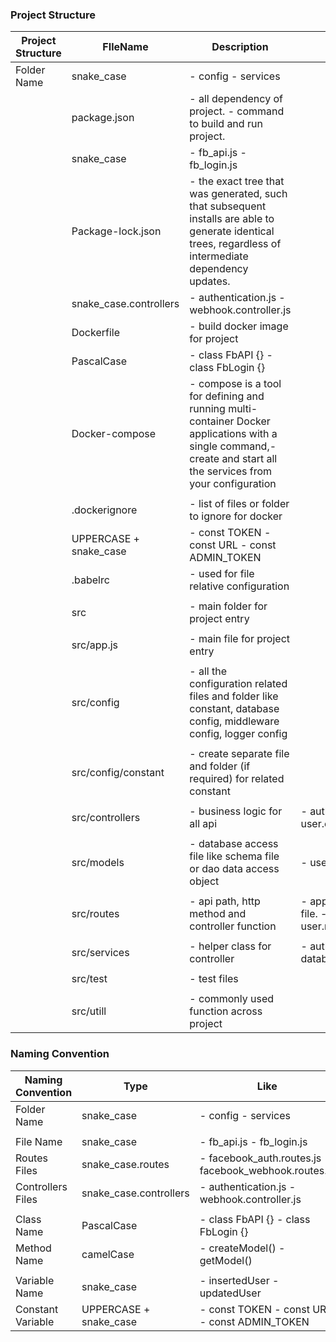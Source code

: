 ### Project Structure

| Project Structure | FIleName               | Description                                                                                                                                                        | Like                                                                                 | Reference |
| ----------------- | ---------------------- | ------------------------------------------------------------------------------------------------------------------------------------------------------------------ | ------------------------------------------------------------------------------------ | --------- |
| Folder Name       | snake_case             | - config - services                                                                                                                                                |                                                                                      |           |
|                   | package.json           | - all dependency of project. - command to build and run project.                                                                                                   |                                                                                      |           |
|                   | snake_case             | - fb_api.js - fb_login.js                                                                                                                                          |                                                                                      |           |
|                   | Package-lock.json      | - the exact tree that was generated, such that subsequent installs are able to generate identical trees, regardless of intermediate dependency updates.            |                                                                                      |           |
|                   | snake_case.controllers | - authentication.js - webhook.controller.js                                                                                                                        |                                                                                      |           |
|                   | Dockerfile             | - build docker image for project                                                                                                                                   |                                                                                      |           |
|                   | PascalCase             | - class FbAPI {} - class FbLogin {}                                                                                                                                |                                                                                      |           |
|                   | Docker-compose         | - compose is a tool for defining and running multi-container Docker applications with a single command,- create and start all the services from your configuration |                                                                                      |           |
|                   |                        |                                                                                                                                                                    |                                                                                      |           |
|                   | .dockerignore          | - list of files or folder to ignore for docker                                                                                                                     |                                                                                      |           |
|                   | UPPERCASE + snake_case | - const TOKEN - const URL - const ADMIN_TOKEN                                                                                                                      |                                                                                      |           |
|                   | .babelrc               | - used for file relative configuration                                                                                                                             |                                                                                      | Link      |
|                   |                        |                                                                                                                                                                    |                                                                                      |           |
|                   | src                    | - main folder for project entry                                                                                                                                    |                                                                                      |           |
|                   |                        |                                                                                                                                                                    |                                                                                      |           |
|                   | src/app.js             | - main file for project entry                                                                                                                                      |                                                                                      |           |
|                   |                        |                                                                                                                                                                    |                                                                                      |           |
|                   | src/config             | - all the configuration related files and folder like constant, database config, middleware config, logger config                                                  |                                                                                      |           |
|                   |                        |                                                                                                                                                                    |                                                                                      |           |
|                   | src/config/constant    | - create separate file and folder (if required) for related constant                                                                                               |                                                                                      |           |
|                   |                        |                                                                                                                                                                    |                                                                                      |           |
|                   | src/controllers        | - business logic for all api                                                                                                                                       | - authentication.js - user.controller.js                                             |           |
|                   |                        |                                                                                                                                                                    |                                                                                      |           |
|                   | src/models             | - database access file like schema file or dao data access object                                                                                                  | - user.js                                                                            |           |
|                   |                        |                                                                                                                                                                    |                                                                                      |           |
|                   | src/routes             | - api path, http method and controller function                                                                                                                    | - app.js : Main file for all routes file. - facebook_auth.routes.js - user.routes.js |           |
|                   |                        |                                                                                                                                                                    |                                                                                      |           |
|                   | src/services           | - helper class for controller                                                                                                                                      | - auth/auth.js - database/database_operation.js                                      |           |
|                   |                        |                                                                                                                                                                    |                                                                                      |           |
|                   | src/test               | - test files                                                                                                                                                       |                                                                                      |           |
|                   |                        |                                                                                                                                                                    |                                                                                      |           |
|                   | src/utill              | - commonly used function across project                                                                                                                            |                                                                                      |           |

### Naming Convention

| Naming Convention | Type                   | Like                                                   |
| ----------------- | ---------------------- | ------------------------------------------------------ |
| Folder Name       | snake_case             | - config - services                                    |
|                   |                        |                                                        |
| File Name         | snake_case             | - fb_api.js - fb_login.js                              |
| Routes Files      | snake_case.routes      | - facebook_auth.routes.js - facebook_webhook.routes.js |
| Controllers Files | snake_case.controllers | - authentication.js - webhook.controller.js            |
|                   |                        |                                                        |
| Class Name        | PascalCase             | - class FbAPI {} - class FbLogin {}                    |
| Method Name       | camelCase              | - createModel() - getModel()                           |
|                   |                        |                                                        |
| Variable Name     | snake_case             | - insertedUser - updatedUser                           |
| Constant Variable | UPPERCASE + snake_case | - const TOKEN - const URL - const ADMIN_TOKEN          |
